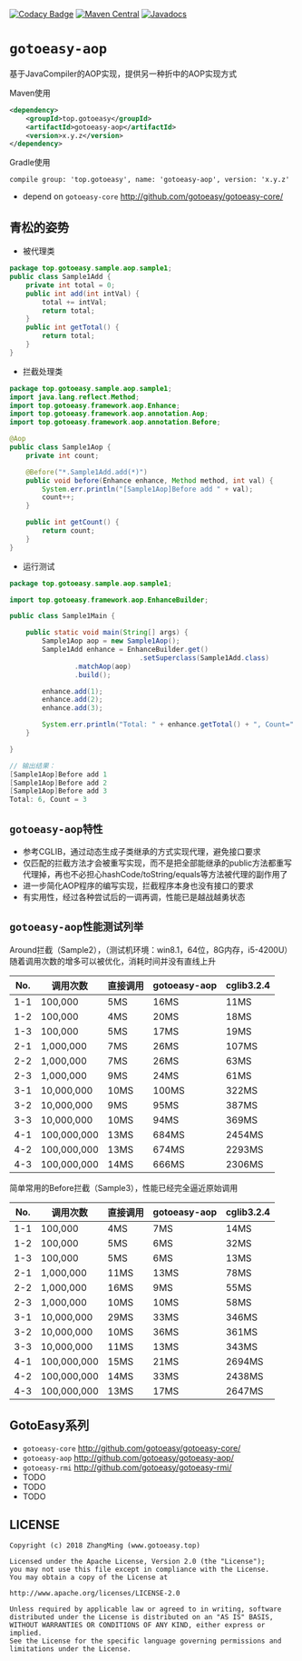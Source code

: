 [![Codacy Badge](https://api.codacy.com/project/badge/Grade/3919db3635b04ff399228c478bdf2343)](https://www.codacy.com/app/gotoeasy/gotoeasy-aop?utm_source=github.com&amp;utm_medium=referral&amp;utm_content=gotoeasy/gotoeasy-aop&amp;utm_campaign=Badge_Grade)
[![Maven Central](https://maven-badges.herokuapp.com/maven-central/top.gotoeasy/gotoeasy-aop/badge.svg)](https://maven-badges.herokuapp.com/maven-central/top.gotoeasy/gotoeasy-aop)
[![Javadocs](https://www.javadoc.io/badge/top.gotoeasy/gotoeasy-aop.svg)](https://www.javadoc.io/doc/top.gotoeasy/gotoeasy-aop)


# `gotoeasy-aop`
基于JavaCompiler的AOP实现，提供另一种折中的AOP实现方式


Maven使用
```xml
<dependency>
    <groupId>top.gotoeasy</groupId>
    <artifactId>gotoeasy-aop</artifactId>
    <version>x.y.z</version>
</dependency>
```

Gradle使用
```
compile group: 'top.gotoeasy', name: 'gotoeasy-aop', version: 'x.y.z'
```

- depend on `gotoeasy-core` http://github.com/gotoeasy/gotoeasy-core/

## 青松的姿势
- 被代理类
```java
package top.gotoeasy.sample.aop.sample1;
public class Sample1Add {
	private int total = 0;
	public int add(int intVal) {
		total += intVal;
		return total;
	}
	public int getTotal() {
		return total;
	}
}
```
- 拦截处理类
```java
package top.gotoeasy.sample.aop.sample1;
import java.lang.reflect.Method;
import top.gotoeasy.framework.aop.Enhance;
import top.gotoeasy.framework.aop.annotation.Aop;
import top.gotoeasy.framework.aop.annotation.Before;

@Aop
public class Sample1Aop {
    private int count;

    @Before("*.Sample1Add.add(*)")
    public void before(Enhance enhance, Method method, int val) {
        System.err.println("[Sample1Aop]Before add " + val);
        count++;
    }

    public int getCount() {
        return count;
    }
}
```
- 运行测试
```java
package top.gotoeasy.sample.aop.sample1;

import top.gotoeasy.framework.aop.EnhanceBuilder;

public class Sample1Main {

    public static void main(String[] args) {
        Sample1Aop aop = new Sample1Aop();
        Sample1Add enhance = EnhanceBuilder.get()
                                .setSuperclass(Sample1Add.class)
				.matchAop(aop)
				.build();

        enhance.add(1);
        enhance.add(2);
        enhance.add(3);

        System.err.println("Total: " + enhance.getTotal() + ", Count=" + aop.getCount());
    }

}

// 输出结果：
[Sample1Aop]Before add 1
[Sample1Aop]Before add 2
[Sample1Aop]Before add 3
Total: 6, Count = 3
```

## `gotoeasy-aop特性`
- 参考CGLIB，通过动态生成子类继承的方式实现代理，避免接口要求
- 仅匹配的拦截方法才会被重写实现，而不是把全部能继承的public方法都重写代理掉，再也不必担心hashCode/toString/equals等方法被代理的副作用了
- 进一步简化AOP程序的编写实现，拦截程序本身也没有接口的要求
- 有实用性，经过各种尝试后的一调再调，性能已是越战越勇状态

## `gotoeasy-aop性能测试列举`
Around拦截（Sample2），（测试机环境：win8.1，64位，8G内存，i5-4200U）
随着调用次数的增多可以被优化，消耗时间并没有直线上升

|No.|调用次数|直接调用|gotoeasy-aop|cglib3.2.4|
|----------|----------|----------|----------|----------|
|1-1|100,000|5MS|16MS|11MS|
|1-2|100,000|4MS|20MS|18MS|
|1-3|100,000|5MS|17MS|19MS|
|2-1|1,000,000|7MS|26MS|107MS|
|2-2|1,000,000|7MS|26MS|63MS|
|2-3|1,000,000|9MS|24MS|61MS|
|3-1|10,000,000|10MS|100MS|322MS|
|3-2|10,000,000|9MS|95MS|387MS|
|3-3|10,000,000|10MS|94MS|369MS|
|4-1|100,000,000|13MS|684MS|2454MS|
|4-2|100,000,000|13MS|674MS|2293MS|
|4-3|100,000,000|14MS|666MS|2306MS|

简单常用的Before拦截（Sample3），性能已经完全逼近原始调用

|No.|调用次数|直接调用|gotoeasy-aop|cglib3.2.4|
|----------|----------|----------|----------|----------|
|1-1|100,000|4MS|7MS|14MS|
|1-2|100,000|5MS|6MS|32MS|
|1-3|100,000|5MS|6MS|13MS|
|2-1|1,000,000|11MS|13MS|78MS|
|2-2|1,000,000|16MS|9MS|55MS|
|2-3|1,000,000|10MS|10MS|58MS|
|3-1|10,000,000|29MS|33MS|346MS|
|3-2|10,000,000|10MS|36MS|361MS|
|3-3|10,000,000|11MS|13MS|343MS|
|4-1|100,000,000|15MS|21MS|2694MS|
|4-2|100,000,000|14MS|33MS|2438MS|
|4-3|100,000,000|13MS|17MS|2647MS|


## GotoEasy系列
- `gotoeasy-core` http://github.com/gotoeasy/gotoeasy-core/
- `gotoeasy-aop` http://github.com/gotoeasy/gotoeasy-aop/
- `gotoeasy-rmi` http://github.com/gotoeasy/gotoeasy-rmi/
- TODO
- TODO
- TODO

## LICENSE

    Copyright (c) 2018 ZhangMing (www.gotoeasy.top)

    Licensed under the Apache License, Version 2.0 (the "License");
    you may not use this file except in compliance with the License.
    You may obtain a copy of the License at

    http://www.apache.org/licenses/LICENSE-2.0

    Unless required by applicable law or agreed to in writing, software
    distributed under the License is distributed on an "AS IS" BASIS,
    WITHOUT WARRANTIES OR CONDITIONS OF ANY KIND, either express or implied.
    See the License for the specific language governing permissions and
    limitations under the License.
